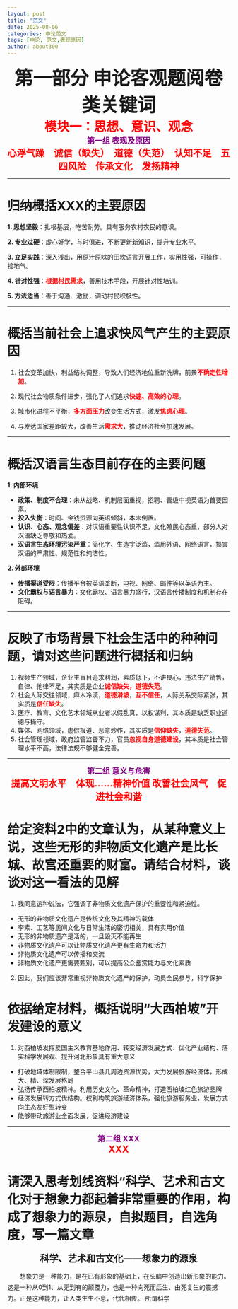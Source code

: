 ```yaml
---
layout: post
title: "范文"
date: 2025-08-06
categories: 申论范文
tags: [申论, 范文,表现原因]
author: about300
---
```


<div align="center">
<span style="font-size:3em; font-weight:bold;">第一部分 申论客观题阅卷类关键词</span>
</div>

<div align="center">
<span style="font-size:2em; color:red; font-weight:bold;">模块一：思想、意识、观念</span>
</div>

<div align="center">
<span style="font-size:1.25em; color:purple; font-weight:bold;">第一组 表现及原因</span>
</div>

<div align="center">
<span style="font-size:1.5em; color:red; font-weight:bold;">
心浮气躁　诚信（缺失）　道德（失范）　认知不足　五四风险　传承文化　发扬精神
</span>
</div>

---

# 归纳概括XXX的主要原因

**1. 思想坚毅**：扎根基层，吃苦耐劳。具有服务农村农民的意识。

**2. 专业过硬**：虚心好学，与时俱进，不断更新新知识，提升专业水平。

**3. 立足实践**：深入浅出，用原汁原味的田坎语言开展工作，实用性强，可操作，接地气。

**4. 针对性强**：<span style="color:red; font-weight:bold;">根据村民需求</span>，善用技术手段，开展针对性培训。

**5. 方法适当**：善于沟通、激励，调动村民积极性。

---

# 概括当前社会上追求快风气产生的主要原因

1. 社会变革加快，利益结构调整，导致人们经济地位重新洗牌，前景<span style="color:red; font-weight:bold;">不确定性增加</span>。

2. 现代社会物质条件进步，强化了人们追求<span style="color:red; font-weight:bold;">快速、高效的心理</span>。

3. 城市化进程不平衡，<span style="color:red; font-weight:bold;">多方面压力</span>改变生活方式，激发<span style="color:red; font-weight:bold;">焦虑心理</span>。

4. 与发达国家差距较大，改善生活<span style="color:red; font-weight:bold;">需求大</span>，推动经济社会加速发展。

---

# 概括汉语言生态目前存在的主要问题

**1. 内部环境**

- **政策、制度不合理**：未从战略、机制层面重视，招聘、晋级中视英语为首要因素。
- **投入失衡**：时间、金钱资源向英语倾斜，本末倒置。
- **认识、心态、观念偏差**：对汉语重要性认识不足，文化殖民心态重，部分人对汉语缺乏尊敬和热爱。
- **汉语言生态环境污染严重**：简化字、生造字泛滥，滥用外语、网络语言，损害汉语的严肃性、规范性和纯洁性。

**2. 外部环境**

- **传播渠道受限**：传播平台被英语垄断，电视、网络、邮件等以英语为主。
- **文化霸权与语言暴力**：文化霸权、语言暴力盛行，汉语言传播制度和机制存在阻碍。

---

# 反映了市场背景下社会生活中的种种问题，请对这些问题进行概括和归纳

1. 视频生产领域，企业主盲目追求利润，素质低下，不讲良心，违法生产销售，自律、他律不足，其实质是企业<span style="color:red; font-weight:bold;">诚信缺失，道德失范</span>。
2. 社会人际交往领域，麻木冷漠，<span style="color:red; font-weight:bold;">道德滑坡</span>，<span style="color:red; font-weight:bold;">互不信任</span>，人际关系交际紧张，其实质是<span style="color:red; font-weight:bold;">信任缺失</span>。
3. 医疗、教育、文化艺术领域从业者以假乱真，以权谋利，其本质是缺乏职业道德与操守。
4. 媒体、网络领域，虚假报道、恶意炒作，其实质是<span style="color:red; font-weight:bold;">信仰缺失</span>，<span style="color:red; font-weight:bold;">道德失范</span>。
5. 社会管理领域，政府监管监督不力，官员<span style="color:red; font-weight:bold;">忽视自身道德建设</span>，其本质是社会管理水平不高，法律法规不够健全完善。

---

<div align="center">
<span style="font-size:1.25em; color:purple; font-weight:bold;">第二组 意义与危害</span>
</div>

<div align="center">
<span style="font-size:1.5em; color:red; font-weight:bold;">
提高文明水平　体现……精神价值 改善社会风气　促进社会和谐
</span>
</div>

# 给定资料2中的文章认为，从某种意义上说，这些无形的非物质文化遗产是比长城、故宫还重要的财富。请结合材料，谈谈对这一看法的见解

1. 我同意这种说法，它强调了非物质文化遗产保护的重要性和紧迫性。
- 无形的非物质文化遗产是传统文化及其精神的载体
- 李素、工艺等民间文化与日常生活的密切相关，具有实用价值
- 无形的非物质遗产是活的，一旦毁灭不能再生
- 非物质文化遗产可以让物质文化遗产更有生命力和活力
- 非物质文化遗产可以传播和交流
- 非物质文化遗产更需要甄别，可以提高公众鉴赏能力与文化素质
2. 因此，我们应该非常重视非物质文化遗产的保护，动员全民参与，科学保护

# 依据给定材料，概括说明“大西柏坡”开发建设的意义
1. 对西柏坡发挥爱国主义教育基地作用、转变经济发展方式、优化产业结构、落实科学发展观、提升河北形象具有重大意义
- 打破地域体制限制，整合平山县几周边资源优势，大力发展旅游经济体，形成大、精、深发展格局
- 弘扬传承西柏坡精神。利用历史文化、革命精神，打造西柏坡红色旅游品牌
- 经济发展转方式优结构。权利构筑旅游经济体系，强化旅游服务业，发展方式向生态友好型转变
- 能够带动旅游业全面发展，促进经济建设

---
<div align="center">
<span style="font-size:1.25em; color:purple; font-weight:bold;">第二组 XXX</span>
</div>

<div align="center">
<span style="font-size:1.5em; color:red; font-weight:bold;">
XXX
</span>
</div>

# 请深入思考划线资料“科学、艺术和古文化对于想象力都起着非常重要的作用，构成了想象力的源泉，自拟题目，自选角度，写一篇文章

<div align="center">
<span style="font-weight:bold; font-size:1.5em;">科学、艺术和古文化——想象力的源泉</span>
</div>

<p style="text-indent:2em; line-height:1.8;">
想象力是一种能力，是在已有形象的基础上，在头脑中创造出新形象的能力。这是一种从0到1、从无到有的颠覆力，也是一种向死而后生、由死复生的震撼力。正是这种能力，让人类生生不息，代代相传。
所谓科学
</p>

